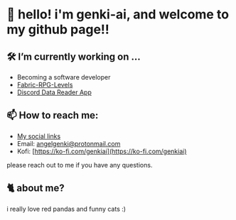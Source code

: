 # 🥳 hello! i'm genki-ai, and welcome to my github page!!

## 🛠️ I’m currently working on ...
- Becoming a software developer
- [Fabric-RPG-Levels](https://github.com/genki-ai/fabric-RPG-levels)
- [Discord Data Reader App](https://github.com/genki-ai/discord-data-reader-app)

## 📫 How to reach me:
- [My social links](https://genki.cafe/socials/)
- Email: [angelgenki@protonmail.com](mailto:angelgenki@protonmail.com)
- Kofi: [https://ko-fi.com/genkiai](https://ko-fi.com/genkiai)

please reach out to me if you have any questions.

## 🐈 about me?
i really love red pandas and funny cats :)

